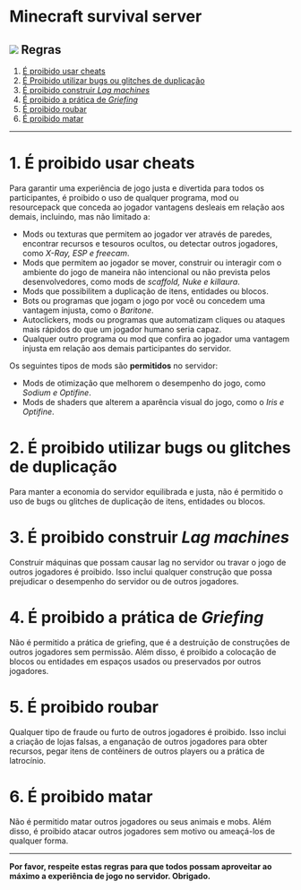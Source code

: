 # __Minecraft survival server__

## ![](https://cdn.discordapp.com/emojis/1051250881129107477.webp?size=22&quality=lossless) Regras
1. [É proibido usar cheats](https://github.com/gecko1205/survival-server/blob/main/Regras.md#1-%C3%A9-proibido-usar-cheats)
2. [É Proibido utilizar bugs ou glitches de duplicação](https://github.com/gecko1205/survival-server/blob/main/Regras.md#2-%C3%A9-proibido-utilizar-bugs-ou-glitches-de-duplica%C3%A7%C3%A3o)
3. [É proibido construir *Lag machines*](https://github.com/gecko1205/survival-server/blob/main/Regras.md#3-%C3%A9-proibido-construir-lag-machines)
4. [É proibido a prática de *Griefing*](https://github.com/gecko1205/survival-server/blob/main/Regras.md#4-%C3%A9-proibido-a-pr%C3%A1tica-de-griefing)
5. [É proibido roubar](https://github.com/gecko1205/survival-server/blob/main/Regras.md5-%C3%A9-proibido-roubar)
6. [É proibido matar](https://github.com/gecko1205/survival-server/blob/main/Regras.md#6-%C3%A9-proibido-matar)

---

# 1. É proibido usar cheats
Para garantir uma experiência de jogo justa e divertida para todos os participantes, é proibido o uso de qualquer programa, mod ou resourcepack que conceda ao jogador vantagens desleais em relação aos demais, incluindo, mas não limitado a:
- Mods ou texturas que permitem ao jogador ver através de paredes, encontrar recursos e tesouros ocultos, ou detectar outros jogadores, como *X-Ray, ESP e freecam*.
- Mods que permitem ao jogador se mover, construir ou interagir com o ambiente do jogo de maneira não intencional ou não prevista pelos desenvolvedores, como mods de *scaffold, Nuke e killaura*.
- Mods que possibilitem a duplicação de itens, entidades ou blocos.
- Bots ou programas que jogam o jogo por você ou concedem uma vantagem injusta, como o *Baritone*.
- Autoclickers, mods ou programas que automatizam cliques ou ataques mais rápidos do que um jogador humano seria capaz.
- Qualquer outro programa ou mod que confira ao jogador uma vantagem injusta em relação aos demais participantes do servidor.

Os seguintes tipos de mods são **permitidos** no servidor:
- Mods de otimização que melhorem o desempenho do jogo, como *Sodium e Optifine*.
- Mods de shaders que alterem a aparência visual do jogo, como o *Iris e Optifine*.

# 2. É proibido utilizar bugs ou glitches de duplicação
Para manter a economia do servidor equilibrada e justa, não é permitido o uso de bugs ou glitches de duplicação de itens, entidades ou blocos.

# 3. É proibido construir *Lag machines*
Construir máquinas que possam causar lag no servidor ou travar o jogo de outros jogadores é proibido. Isso inclui qualquer construção que possa prejudicar o desempenho do servidor ou de outros jogadores.

# 4. É proibido a prática de *Griefing*
Não é permitido a prática de griefing, que é a destruição de construções de outros jogadores sem permissão. Além disso, é proibido a colocação de blocos ou entidades em espaços usados ou preservados por outros jogadores.

# 5. É proibido roubar
Qualquer tipo de fraude ou furto de outros jogadores é proibido. Isso inclui a criação de lojas falsas, a enganação de outros jogadores para obter recursos, pegar itens de contêiners de outros players ou a prática de latrocínio.

# 6. É proibido matar
Não é permitido matar outros jogadores ou seus animais e mobs. Além disso, é proibido atacar outros jogadores sem motivo ou ameaçá-los de qualquer forma.

--- 

**Por favor, respeite estas regras para que todos possam aproveitar ao máximo a experiência de jogo no servidor. Obrigado.**
